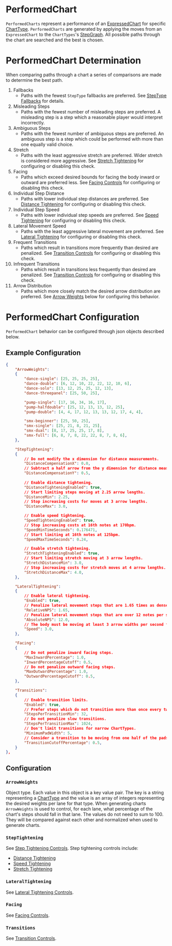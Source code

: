 # PerformedChart

`PerformedCharts` represent a performance of an [ExpressedChart](ExpressedChart.md) for specific [ChartType](ChartType.md). `PerformedCharts` are generated by applying the moves from an `ExpressedChart` to the `ChartTypes`'s [StepGraph](StepGraphs.md). All possible paths through the chart are searched and the best is chosen.

# PerformedChart Determination

When comparing paths through a chart a series of comparisons are made to determine the best path.
1. Fallbacks
	- Paths with the fewest `StepType` fallbacks are preferred. See [StepType Fallbacks](StepTypeFallbacks.md) for details.
2. Misleading Steps
	- Paths with the fewest number of misleading steps are preferred. A misleading step is a step which a reasonable player would interpret incorrectly.
3. Ambiguous Steps
	- Paths with the fewest number of ambiguous steps are preferred. An ambiguous step is a step which could be performed with more than one equally valid choice.
4. Stretch
	- Paths with the least aggressive stretch are preferred. Wider stretch is considered more aggressive. See [Stretch Tightening](StepTighteningControls.md#stretch-tightening) for configuring or disabling this check.
5. Facing
	- Paths which exceed desired bounds for facing the body inward or outward are preferred less. See [Facing Controls](FacingControls.md) for configuring or disabling this check. 
6. Individual Step Distance
	- Paths with lower individual step distances are preferred. See [Distance Tightening](StepTighteningControls.md#distance-tightening) for configuring or disabling this check.
7. Individual Step Speed
	- Paths with lower individual step speeds are preferred. See [Speed Tightening](StepTighteningControls.md#speed-tightening) for configuring or disabling this check.
8. Lateral Movement Speed
	- Paths with the least aggressive lateral movement are preferred. See [Lateral Tightening](LateralTighteningControls.md) for configuring or disabling this check.
9. Frequent Transitions
	- Paths which result in transitions more frequently than desired are penalized. See [Transition Controls](TransitionControls.md) for configuring or disabling this check.
10. Infrequent Transitions
	- Paths which result in transitions less frequently than desired are penalized. See [Transition Controls](TransitionControls.md) for configuring or disabling this check.
11. Arrow Distribution
	- Paths which more closely match the desired arrow distribution are preferred. See [Arrow Weights](#arrow-weights) below for configuring this behavior.

# PerformedChart Configuration

`PerformedChart` behavior can be configured through json objects described below.

## Example Configuration

```json
{
	"ArrowWeights":
	{
		"dance-single": [25, 25, 25, 25],
		"dance-double": [6, 12, 10, 22, 22, 12, 10, 6],
		"dance-solo": [13, 12, 25, 25, 12, 13],
		"dance-threepanel": [25, 50, 25],

		"pump-single": [17, 16, 34, 16, 17],
		"pump-halfdouble": [25, 12, 13, 13, 12, 25],
		"pump-double": [4, 4, 17, 12, 13, 13, 12, 17, 4, 4],

		"smx-beginner": [25, 50, 25],
		"smx-single": [25, 21, 8, 21, 25],
		"smx-dual": [8, 17, 25, 25, 17, 8],
		"smx-full": [6, 8, 7, 8, 22, 22, 8, 7, 8, 6],
	},

	"StepTightening":
	{
		// Do not modify the x dimension for distance measurements.
		"DistanceCompensationX": 0.0,
		// Subtract a half arrow from the y dimension for distance measurements.
		"DistanceCompensationY": 0.5,
		
		// Enable distance tightening.
		"DistanceTighteningEnabled": true,
		// Start limiting steps moving at 2.25 arrow lengths.
		"DistanceMin": 2.25,
		// Stop increasing costs for moves at 3 arrow lengths.
		"DistanceMax": 3.0,

		// Enable speed tightening.
		"SpeedTighteningEnabled": true,
		// Stop increasing costs at 16th notes at 170bpm.
		"SpeedMinTimeSeconds": 0.176471,
		// Start limiting at 16th notes at 125bpm.
		"SpeedMaxTimeSeconds": 0.24,

		// Enable stretch tightening.
		"StretchTighteningEnabled": true,
		// Start limiting stretch moving at 3 arrow lengths.
		"StretchDistanceMin": 3.0,
		// Stop increasing costs for stretch moves at 4 arrow lengths.
		"StretchDistanceMax": 4.0,
	},

	"LateralTightening":
	{
		// Enable lateral tightening.
		"Enabled": true,
		// Penalize lateral movement steps that are 1.65 times as dense as the chart average.
		"RelativeNPS": 1.65,
		// Penalize lateral movement steps that are over 12 notes per second.
		"AbsoluteNPS": 12.0,
		// The body must be moving at least 3 arrow widths per second for lateral tightening to penalize steps.
		"Speed": 3.0,
	},

	"Facing":
	{
		// Do not penalize inward facing steps.
		"MaxInwardPercentage": 1.0,
		"InwardPercentageCutoff": 0.5,
		// Do not penalize outward facing steps.
		"MaxOutwardPercentage": 1.0,
		"OutwardPercentageCutoff": 0.5,
	},

	"Transitions":
	{
		// Enable transition limits.
		"Enabled": true,
		// Prefer steps which do not transition more than once every two measures.
		"StepsPerTransitionMin": 32,
		// Do not penalize slow transitions.
		"StepsPerTransitionMax": 1024,
		// Don't limit transitions for narrow ChartTypes.
		"MinimumPadWidth": 5,
		// Consider a transition to be moving from one half of the pads to the other half.
		"TransitionCutoffPercentage": 0.5,
	}
},
```

## Configuration

### `ArrowWeights`

Object type. Each value in this object is a key value pair. The key is a string representing a [ChartType](ChartType.md) and the value is an array of integers representing the desired weights per lane for that type. When generating charts `ArrowWeights` is used to control, for each lane, what percentage of the chart's steps should fall in that lane. The values do not need to sum to 100. They will be compared against each other and normalized when used to generate charts.

### `StepTightening`

See [Step Tightening Controls](StepTighteningControls.md). Step tightening controls include:
- [Distance Tightening](StepTighteningControls.md#distance-tightening)
- [Speed Tightening](StepTighteningControls.md#speed-tightening)
- [Stretch Tightening](StepTighteningControls.md#stretch-tightening)

### `LateralTightening`

See [Lateral Tightening Controls](LateralTighteningControls.md).

### `Facing`

See [Facing Controls](FacingControls.md).

### `Transitions`

See [Transition Controls](TransitionControls.md).
